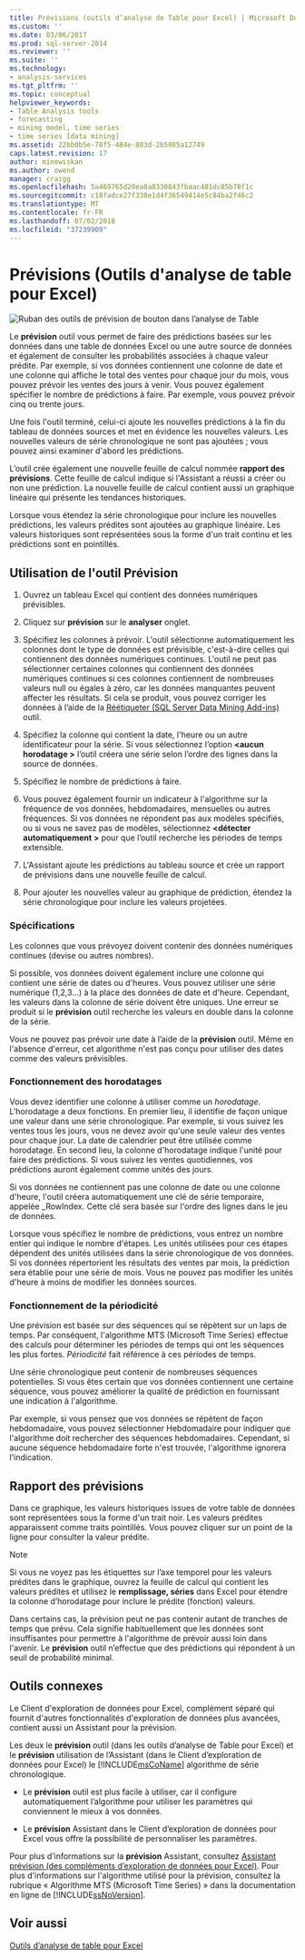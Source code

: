 ```yaml
---
title: Prévisions (outils d’analyse de Table pour Excel) | Microsoft Docs
ms.custom: ''
ms.date: 03/06/2017
ms.prod: sql-server-2014
ms.reviewer: ''
ms.suite: ''
ms.technology:
- analysis-services
ms.tgt_pltfrm: ''
ms.topic: conceptual
helpviewer_keywords:
- Table Analysis tools
- forecasting
- mining model, time series
- time series [data mining]
ms.assetid: 22bb0b5e-78f5-484e-883d-2b5985a12749
caps.latest.revision: 17
author: minewiskan
ms.author: owend
manager: craigg
ms.openlocfilehash: 5a469765d20ea8a8330843fbaac401dc85b78f1c
ms.sourcegitcommit: c18fadce27f330e1d4f36549414e5c84ba2f46c2
ms.translationtype: MT
ms.contentlocale: fr-FR
ms.lasthandoff: 07/02/2018
ms.locfileid: "37239909"
---
```

# <a name="forecast-table-analysis-tools-for-excel"></a>Prévisions (Outils d'analyse de table pour Excel)
  ![Ruban des outils de prévision de bouton dans l’analyse de Table](media/tat-forecast.gif "bouton prévisions dans le ruban des outils d’analyse de Table")  
  
 Le **prévision** outil vous permet de faire des prédictions basées sur les données dans une table de données Excel ou une autre source de données et également de consulter les probabilités associées à chaque valeur prédite. Par exemple, si vos données contiennent une colonne de date et une colonne qui affiche le total des ventes pour chaque jour du mois, vous pouvez prévoir les ventes des jours à venir. Vous pouvez également spécifier le nombre de prédictions à faire. Par exemple, vous pouvez prévoir cinq ou trente jours.  
  
 Une fois l'outil terminé, celui-ci ajoute les nouvelles prédictions à la fin du tableau de données sources et met en évidence les nouvelles valeurs. Les nouvelles valeurs de série chronologique ne sont pas ajoutées ; vous pouvez ainsi examiner d'abord les prédictions.  
  
 L’outil crée également une nouvelle feuille de calcul nommée **rapport des prévisions**. Cette feuille de calcul indique si l'Assistant a réussi a créer ou non une prédiction. La nouvelle feuille de calcul contient aussi un graphique linéaire qui présente les tendances historiques.  
  
 Lorsque vous étendez la série chronologique pour inclure les nouvelles prédictions, les valeurs prédites sont ajoutées au graphique linéaire. Les valeurs historiques sont représentées sous la forme d'un trait continu et les prédictions sont en pointillés.  
  
## <a name="using-the-forecast-tool"></a>Utilisation de l'outil Prévision  
  
1.  Ouvrez un tableau Excel qui contient des données numériques prévisibles.  
  
2.  Cliquez sur **prévision** sur le **analyser** onglet.  
  
3.  Spécifiez les colonnes à prévoir. L'outil sélectionne automatiquement les colonnes dont le type de données est prévisible, c'est-à-dire celles qui contiennent des données numériques continues. L'outil ne peut pas sélectionner certaines colonnes qui contiennent des données numériques continues si ces colonnes contiennent de nombreuses valeurs null ou égales à zéro, car les données manquantes peuvent affecter les résultats. Si cela se produit, vous pouvez corriger les données à l’aide de la [Réétiqueter &#40;SQL Server Data Mining Add-ins&#41; ](relabel-sql-server-data-mining-add-ins.md) outil.  
  
4.  Spécifiez la colonne qui contient la date, l'heure ou un autre identificateur pour la série. Si vous sélectionnez l’option  **\<aucun horodatage >** l’outil créera une série selon l’ordre des lignes dans la source de données.  
  
5.  Spécifiez le nombre de prédictions à faire.  
  
6.  Vous pouvez également fournir un indicateur à l'algorithme sur la fréquence de vos données, hebdomadaires, mensuelles ou autres fréquences. Si vos données ne répondent pas aux modèles spécifiés, ou si vous ne savez pas de modèles, sélectionnez  **\<détecter automatiquement >** pour que l’outil recherche les périodes de temps extensible.  
  
7.  L'Assistant ajoute les prédictions au tableau source et crée un rapport de prévisions dans une nouvelle feuille de calcul.  
  
8.  Pour ajouter les nouvelles valeur au graphique de prédiction, étendez la série chronologique pour inclure les valeurs projetées.  
  
### <a name="requirements"></a>Spécifications  
 Les colonnes que vous prévoyez doivent contenir des données numériques continues (devise ou autres nombres).  
  
 Si possible, vos données doivent également inclure une colonne qui contient une série de dates ou d'heures. Vous pouvez utiliser une série numérique (1,2,3...) à la place des données de date et d'heure. Cependant, les valeurs dans la colonne de série doivent être uniques. Une erreur se produit si le **prévision** outil recherche les valeurs en double dans la colonne de la série.  
  
 Vous ne pouvez pas prévoir une date à l’aide de la **prévision** outil. Même en l'absence d'erreur, cet algorithme n'est pas conçu pour utiliser des dates comme des valeurs prévisibles.  
  
### <a name="understanding-time-stamps"></a>Fonctionnement des horodatages  
 Vous devez identifier une colonne à utiliser comme un *horodatage*. L'horodatage a deux fonctions. En premier lieu, il identifie de façon unique une valeur dans une série chronologique. Par exemple, si vous suivez les ventes tous les jours, vous ne devez avoir qu'une seule valeur des ventes pour chaque jour. La date de calendrier peut être utilisée comme horodatage. En second lieu, la colonne d'horodatage indique l'unité pour faire des prédictions. Si vous suivez les ventes quotidiennes, vos prédictions auront également comme unités des jours.  
  
 Si vos données ne contiennent pas une colonne de date ou une colonne d'heure, l'outil créera automatiquement une clé de série temporaire, appelée _RowIndex. Cette clé sera basée sur l'ordre des lignes dans le jeu de données.  
  
 Lorsque vous spécifiez le nombre de prédictions, vous entrez un nombre entier qui indique le nombre d'étapes. Les unités utilisées pour ces étapes dépendent des unités utilisées dans la série chronologique de vos données. Si vos données répertorient les résultats des ventes par mois, la prédiction sera établie pour une série de mois. Vous ne pouvez pas modifier les unités d'heure à moins de modifier les données sources.  
  
### <a name="understanding-periodicity"></a>Fonctionnement de la périodicité  
 Une prévision est basée sur des séquences qui se répètent sur un laps de temps. Par conséquent, l'algorithme MTS (Microsoft Time Series) effectue des calculs pour déterminer les périodes de temps qui ont les séquences les plus fortes. *Périodicité* fait référence à ces périodes de temps.  
  
 Une série chronologique peut contenir de nombreuses séquences potentielles. Si vous êtes certain que vos données contiennent une certaine séquence, vous pouvez améliorer la qualité de prédiction en fournissant une indication à l'algorithme.  
  
 Par exemple, si vous pensez que vos données se répètent de façon hebdomadaire, vous pouvez sélectionner Hebdomadaire pour indiquer que l'algorithme doit rechercher des séquences hebdomadaires. Cependant, si aucune séquence hebdomadaire forte n'est trouvée, l'algorithme ignorera l'indication.  
  
## <a name="understanding-the-forecasting-report"></a>Rapport des prévisions  
 Dans ce graphique, les valeurs historiques issues de votre table de données sont représentées sous la forme d'un trait noir. Les valeurs prédites apparaissent comme traits pointillés. Vous pouvez cliquer sur un point de la ligne pour consulter la valeur prédite.  
  
> [!NOTE]  
>  Si vous ne voyez pas les étiquettes sur l’axe temporel pour les valeurs prédites dans le graphique, ouvrez la feuille de calcul qui contient les valeurs prédites et utilisez le **remplissage, séries** dans Excel pour étendre la colonne d’horodatage pour inclure le prédite (fonction) valeurs.  
  
 Dans certains cas, la prévision peut ne pas contenir autant de tranches de temps que prévu. Cela signifie habituellement que les données sont insuffisantes pour permettre à l'algorithme de prévoir aussi loin dans l'avenir. Le **prévision** outil n’effectue que des prédictions qui répondent à un seuil de probabilité minimal.  
  
## <a name="related-tools"></a>Outils connexes  
 Le Client d'exploration de données pour Excel, complément séparé qui fournit d'autres fonctionnalités d'exploration de données plus avancées, contient aussi un Assistant pour la prévision.  
  
 Les deux le **prévision** outil (dans les outils d’analyse de Table pour Excel) et le **prévision** utilisation de l’Assistant (dans le Client d’exploration de données pour Excel) le [!INCLUDE[msCoName](../includes/msconame-md.md)] algorithme de série chronologique.  
  
-   Le **prévision** outil est plus facile à utiliser, car il configure automatiquement l’algorithme pour utiliser les paramètres qui conviennent le mieux à vos données.  
  
-   Le **prévision** Assistant dans le Client d’exploration de données pour Excel vous offre la possibilité de personnaliser les paramètres.  
  
 Pour plus d’informations sur la **prévision** Assistant, consultez [Assistant prévision &#40;des compléments d’exploration de données pour Excel&#41;](forecast-wizard-data-mining-add-ins-for-excel.md). Pour plus d'informations sur l'algorithme utilisé pour la prévision, consultez la rubrique « Algorithme MTS (Microsoft Time Series) » dans la documentation en ligne de [!INCLUDE[ssNoVersion](../includes/ssnoversion-md.md)].  
  
## <a name="see-also"></a>Voir aussi  
 [Outils d’analyse de table pour Excel](table-analysis-tools-for-excel.md)  
  
  
